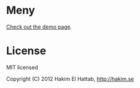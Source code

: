 # Meny



[Check out the demo page](http://lab.hakim.se/meny/).

# License

MIT licensed

Copyright (C) 2012 Hakim El Hattab, http://hakim.se